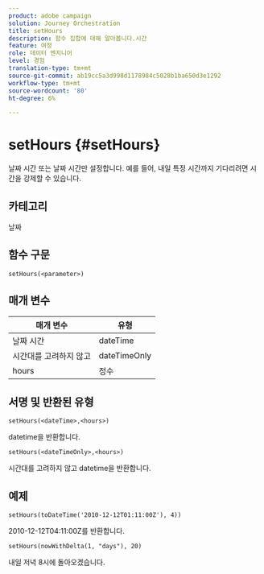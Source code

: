```yaml
---
product: adobe campaign
solution: Journey Orchestration
title: setHours
description: 함수 집합에 대해 알아봅니다.시간
feature: 여정
role: 데이터 엔지니어
level: 경험
translation-type: tm+mt
source-git-commit: ab19cc5a3d998d1178984c5028b1ba650d3e1292
workflow-type: tm+mt
source-wordcount: '80'
ht-degree: 6%

---
```



# setHours {#setHours}

날짜 시간 또는 날짜 시간만 설정합니다. 예를 들어, 내일 특정 시간까지 기다리려면 시간을 강제할 수 있습니다.

## 카테고리

날짜

## 함수 구문

`setHours(<parameter>)`

## 매개 변수

| 매개 변수 | 유형 |
|--- |--- |
| 날짜 시간 | dateTime |
| 시간대를 고려하지 않고 | dateTimeOnly |
| hours | 정수 |

## 서명 및 반환된 유형

`setHours(<dateTime>,<hours>)`

datetime을 반환합니다.

`setHours(<dateTimeOnly>,<hours>)`

시간대를 고려하지 않고 datetime을 반환합니다.

## 예제

`setHours(toDateTime('2010-12-12T01:11:00Z'), 4))`

2010-12-12T04:11:00Z를 반환합니다.

`setHours(nowWithDelta(1, "days"), 20)`

내일 저녁 8시에 돌아오겠습니다.
